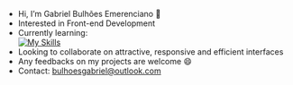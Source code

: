 - Hi, I’m Gabriel Bulhões Emerenciano 👋
- Interested in Front-end Development
- Currently learning: <br>
[![My Skills](https://skillicons.dev/icons?i=html,css,bootstrap,js,ts,react,nodejs,mysql)](https://skillicons.dev)
- Looking to collaborate on attractive, responsive and efficient interfaces
- Any feedbacks on my projects are welcome 😄
- Contact: bulhoesgabriel@outlook.com
